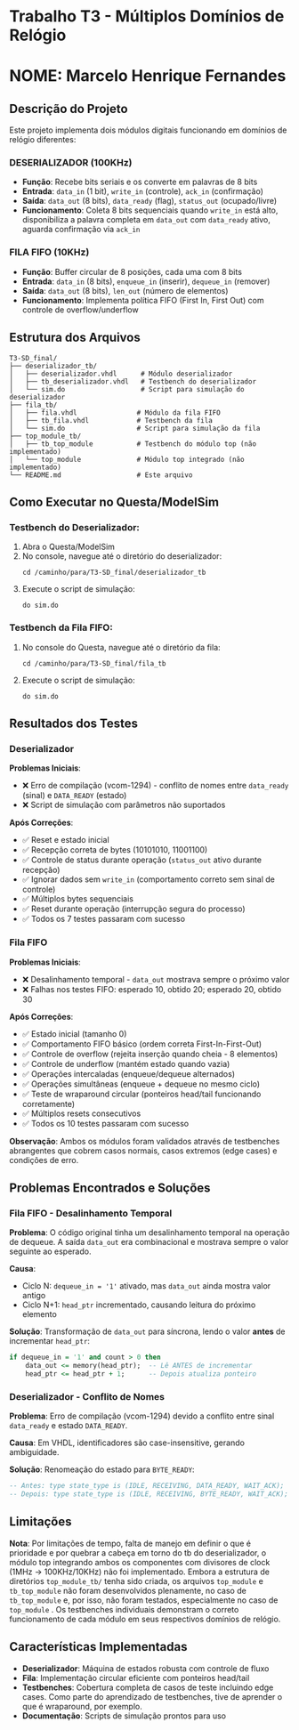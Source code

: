 
# Trabalho T3 - Múltiplos Domínios de Relógio
# NOME: Marcelo Henrique Fernandes

## Descrição do Projeto

Este projeto implementa dois módulos digitais funcionando em domínios de relógio diferentes:

### DESERIALIZADOR (100KHz)
- **Função**: Recebe bits seriais e os converte em palavras de 8 bits
- **Entrada**: `data_in` (1 bit), `write_in` (controle), `ack_in` (confirmação)
- **Saída**: `data_out` (8 bits), `data_ready` (flag), `status_out` (ocupado/livre)
- **Funcionamento**: Coleta 8 bits sequenciais quando `write_in` está alto, disponibiliza a palavra completa em `data_out` com `data_ready` ativo, aguarda confirmação via `ack_in`

### FILA FIFO (10KHz)
- **Função**: Buffer circular de 8 posições, cada uma com 8 bits
- **Entrada**: `data_in` (8 bits), `enqueue_in` (inserir), `dequeue_in` (remover)
- **Saída**: `data_out` (8 bits), `len_out` (número de elementos)
- **Funcionamento**: Implementa política FIFO (First In, First Out) com controle de overflow/underflow

## Estrutura dos Arquivos

```
T3-SD_final/
├── deserializador_tb/
│   ├── deserializador.vhdl      # Módulo deserializador
│   ├── tb_deserializador.vhdl   # Testbench do deserializador
│   └── sim.do                   # Script para simulação do deserializador
├── fila_tb/
│   ├── fila.vhdl               # Módulo da fila FIFO
│   ├── tb_fila.vhdl            # Testbench da fila
│   └── sim.do                  # Script para simulação da fila
├── top_module_tb/
│   ├── tb_top_module           # Testbench do módulo top (não implementado)
│   └── top_module              # Módulo top integrado (não implementado)
└── README.md                   # Este arquivo
```

## Como Executar no Questa/ModelSim

### Testbench do Deserializador:
1. Abra o Questa/ModelSim
2. No console, navegue até o diretório do deserializador:
   ```
   cd /caminho/para/T3-SD_final/deserializador_tb
   ```
3. Execute o script de simulação:
   ```
   do sim.do
   ```

### Testbench da Fila FIFO:
1. No console do Questa, navegue até o diretório da fila:
   ```
   cd /caminho/para/T3-SD_final/fila_tb
   ```
2. Execute o script de simulação:
   ```
   do sim.do
   ```


## Resultados dos Testes

### Deserializador
**Problemas Iniciais**:
- ❌ Erro de compilação (vcom-1294) - conflito de nomes entre `data_ready` (sinal) e `DATA_READY` (estado)
- ❌ Script de simulação com parâmetros não suportados

**Após Correções**:
- ✅ Reset e estado inicial
- ✅ Recepção correta de bytes (10101010, 11001100)
- ✅ Controle de status durante operação (`status_out` ativo durante recepção)
- ✅ Ignorar dados sem `write_in` (comportamento correto sem sinal de controle)
- ✅ Múltiplos bytes sequenciais
- ✅ Reset durante operação (interrupção segura do processo)
- ✅ Todos os 7 testes passaram com sucesso

### Fila FIFO
**Problemas Iniciais**:
- ❌ Desalinhamento temporal - `data_out` mostrava sempre o próximo valor
- ❌ Falhas nos testes FIFO: esperado 10, obtido 20; esperado 20, obtido 30

**Após Correções**:
- ✅ Estado inicial (tamanho 0)
- ✅ Comportamento FIFO básico (ordem correta First-In-First-Out)
- ✅ Controle de overflow (rejeita inserção quando cheia - 8 elementos)
- ✅ Controle de underflow (mantém estado quando vazia)
- ✅ Operações intercaladas (enqueue/dequeue alternados)
- ✅ Operações simultâneas (enqueue + dequeue no mesmo ciclo)
- ✅ Teste de wraparound circular (ponteiros head/tail funcionando corretamente)
- ✅ Múltiplos resets consecutivos
- ✅ Todos os 10 testes passaram com sucesso

**Observação**: Ambos os módulos foram validados através de testbenches abrangentes que cobrem casos normais, casos extremos (edge cases) e condições de erro.

## Problemas Encontrados e Soluções

### Fila FIFO - Desalinhamento Temporal
**Problema**: O código original tinha um desalinhamento temporal na operação de dequeue. A saída `data_out` era combinacional e mostrava sempre o valor seguinte ao esperado.

**Causa**: 
- Ciclo N: `dequeue_in = '1'` ativado, mas `data_out` ainda mostra valor antigo
- Ciclo N+1: `head_ptr` incrementado, causando leitura do próximo elemento

**Solução**: Transformação de `data_out` para síncrona, lendo o valor **antes** de incrementar `head_ptr`:
```vhdl
if dequeue_in = '1' and count > 0 then
    data_out <= memory(head_ptr);  -- Lê ANTES de incrementar
    head_ptr <= head_ptr + 1;      -- Depois atualiza ponteiro
```

### Deserializador - Conflito de Nomes
**Problema**: Erro de compilação (vcom-1294) devido a conflito entre sinal `data_ready` e estado `DATA_READY`.

**Causa**: Em VHDL, identificadores são case-insensitive, gerando ambiguidade.

**Solução**: Renomeação do estado para `BYTE_READY`:
```vhdl
-- Antes: type state_type is (IDLE, RECEIVING, DATA_READY, WAIT_ACK);
-- Depois: type state_type is (IDLE, RECEIVING, BYTE_READY, WAIT_ACK);
```

## Limitações

**Nota**: Por limitações de tempo, falta de manejo em definir o que é prioridade e por quebrar a cabeça em torno do tb do deserializador, o módulo top integrando ambos os componentes com divisores de clock (1MHz → 100KHz/10KHz) não foi implementado. Embora a estrutura de diretórios `top_module_tb/` tenha sido criada, os arquivos `top_module` e `tb_top_module` não foram desenvolvidos plenamente, no caso de `tb_top_module` e, por isso, não foram testados, especialmente no caso de `top_module` . Os testbenches individuais demonstram o correto funcionamento de cada módulo em seus respectivos domínios de relógio.

## Características Implementadas

- **Deserializador**: Máquina de estados robusta com controle de fluxo
- **Fila**: Implementação circular eficiente com ponteiros head/tail
- **Testbenches**: Cobertura completa de casos de teste incluindo edge cases. Como parte do aprendizado de testbenches, tive de aprender o que é wraparound, por exemplo.
- **Documentação**: Scripts de simulação prontos para uso
